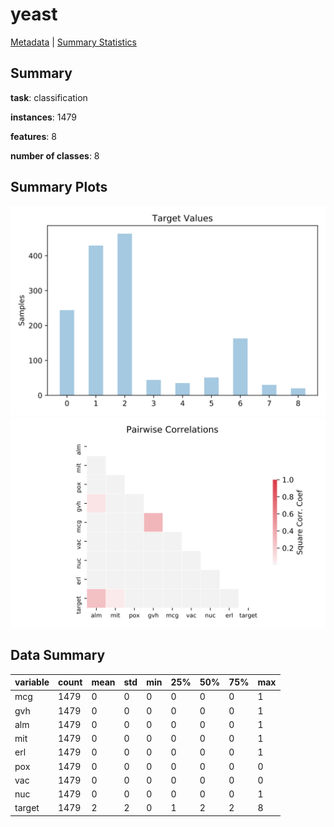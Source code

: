 # yeast

[Metadata](metadata.yaml) | [Summary Statistics](summary_stats.csv)

## Summary

**task**: classification

**instances**: 1479

**features**: 8

**number of classes**: 8

## Summary Plots

![Labels](label.svg)
![Corr](corr.svg)

## Data Summary

|	variable	|	count	|	mean	|	std	|	min	|	25%	|	50%	|	75%	|	max|
| --- | --- | --- | --- | --- | --- | --- | --- | --- |
|	mcg	|	1479	|	0	|	0	|	0	|	0	|	0	|	0	|	1
|	gvh	|	1479	|	0	|	0	|	0	|	0	|	0	|	0	|	1
|	alm	|	1479	|	0	|	0	|	0	|	0	|	0	|	0	|	1
|	mit	|	1479	|	0	|	0	|	0	|	0	|	0	|	0	|	1
|	erl	|	1479	|	0	|	0	|	0	|	0	|	0	|	0	|	1
|	pox	|	1479	|	0	|	0	|	0	|	0	|	0	|	0	|	0
|	vac	|	1479	|	0	|	0	|	0	|	0	|	0	|	0	|	0
|	nuc	|	1479	|	0	|	0	|	0	|	0	|	0	|	0	|	1
|	target	|	1479	|	2	|	2	|	0	|	1	|	2	|	2	|	8
